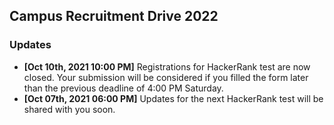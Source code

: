 ## Campus Recruitment Drive 2022
### Updates

- **\[Oct 10th, 2021 10:00 PM\]** Registrations for HackerRank test are now closed. Your submission will be considered if you filled the form later than the previous deadline of 4:00 PM Saturday.
- **\[Oct 07th, 2021 06:00 PM\]** Updates for the next HackerRank test will be shared with you soon.

<!-- <iframe width="560" height="315" src="https://www.youtube.com/embed/kIFxQNNx8Zs" title="YouTube video player" frameborder="0" allow="accelerometer; autoplay; clipboard-write; encrypted-media; gyroscope; picture-in-picture" allowfullscreen></iframe> -->
